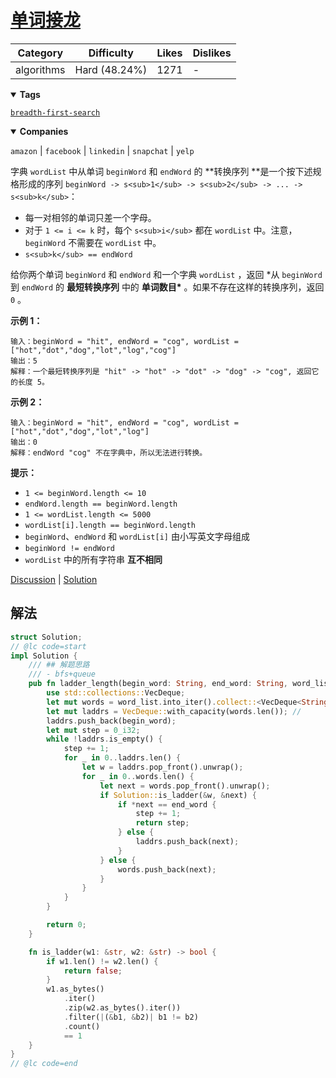 # [单词接龙](https://leetcode.cn/problems/word-ladder/description/ "https://leetcode.cn/problems/word-ladder/description/")

| Category   | Difficulty    | Likes | Dislikes |
| ---------- | ------------- | ----- | -------- |
| algorithms | Hard (48.24%) | 1271  | -        |

<details open=""><summary><strong>Tags</strong></summary>

[`breadth-first-search`](https://leetcode.com/tag/breadth-first-search "https://leetcode.com/tag/breadth-first-search")

<details open=""><summary><strong>Companies</strong></summary>

`amazon` | `facebook` | `linkedin` | `snapchat` | `yelp`

字典 `wordList` 中从单词 `beginWord` 和 `endWord` 的 **转换序列 **是一个按下述规格形成的序列 `beginWord -> s<sub>1</sub> -> s<sub>2</sub> -> ... -> s<sub>k</sub>`：

- 每一对相邻的单词只差一个字母。
- 对于 `1 <= i <= k` 时，每个 `s<sub>i</sub>` 都在 `wordList` 中。注意， `beginWord` 不需要在 `wordList` 中。
- `s<sub>k</sub> == endWord`

给你两个单词 `beginWord` 和 `endWord` 和一个字典 `wordList` ，返回 \*从 `beginWord` 到 `endWord` 的 **最短转换序列** 中的 **单词数目\*** 。如果不存在这样的转换序列，返回 `0` 。

**示例 1：**

```
输入：beginWord = "hit", endWord = "cog", wordList = ["hot","dot","dog","lot","log","cog"]
输出：5
解释：一个最短转换序列是 "hit" -> "hot" -> "dot" -> "dog" -> "cog", 返回它的长度 5。
```

**示例 2：**

```
输入：beginWord = "hit", endWord = "cog", wordList = ["hot","dot","dog","lot","log"]
输出：0
解释：endWord "cog" 不在字典中，所以无法进行转换。
```

**提示：**

- `1 <= beginWord.length <= 10`
- `endWord.length == beginWord.length`
- `1 <= wordList.length <= 5000`
- `wordList[i].length == beginWord.length`
- `beginWord`、`endWord` 和 `wordList[i]` 由小写英文字母组成
- `beginWord != endWord`
- `wordList` 中的所有字符串 **互不相同**

[Discussion](https://leetcode.cn/problems/word-ladder/comments/ "https://leetcode.cn/problems/word-ladder/comments/") | [Solution](https://leetcode.cn/problems/word-ladder/solution/ "https://leetcode.cn/problems/word-ladder/solution/")

## 解法

```rust
struct Solution;
// @lc code=start
impl Solution {
    /// ## 解题思路
    /// - bfs+queue
    pub fn ladder_length(begin_word: String, end_word: String, word_list: Vec<String>) -> i32 {
        use std::collections::VecDeque;
        let mut words = word_list.into_iter().collect::<VecDeque<String>>();
        let mut laddrs = VecDeque::with_capacity(words.len()); //
        laddrs.push_back(begin_word);
        let mut step = 0_i32;
        while !laddrs.is_empty() {
            step += 1;
            for _ in 0..laddrs.len() {
                let w = laddrs.pop_front().unwrap();
                for _ in 0..words.len() {
                    let next = words.pop_front().unwrap();
                    if Solution::is_ladder(&w, &next) {
                        if *next == end_word {
                            step += 1;
                            return step;
                        } else {
                            laddrs.push_back(next);
                        }
                    } else {
                        words.push_back(next);
                    }
                }
            }
        }

        return 0;
    }

    fn is_ladder(w1: &str, w2: &str) -> bool {
        if w1.len() != w2.len() {
            return false;
        }
        w1.as_bytes()
            .iter()
            .zip(w2.as_bytes().iter())
            .filter(|(&b1, &b2)| b1 != b2)
            .count()
            == 1
    }
}
// @lc code=end

```

